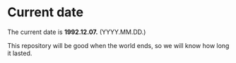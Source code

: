 # Current date

The current date is **1992.12.07.** (YYYY.MM.DD.)

This repository will be good when the world ends, so we will know how long it lasted.